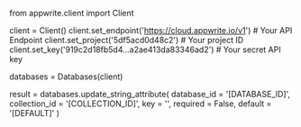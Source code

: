 from appwrite.client import Client

client = Client()
client.set_endpoint('https://cloud.appwrite.io/v1') # Your API Endpoint
client.set_project('5df5acd0d48c2') # Your project ID
client.set_key('919c2d18fb5d4...a2ae413da83346ad2') # Your secret API key

databases = Databases(client)

result = databases.update_string_attribute(
    database_id = '[DATABASE_ID]',
    collection_id = '[COLLECTION_ID]',
    key = '',
    required = False,
    default = '[DEFAULT]'
)
